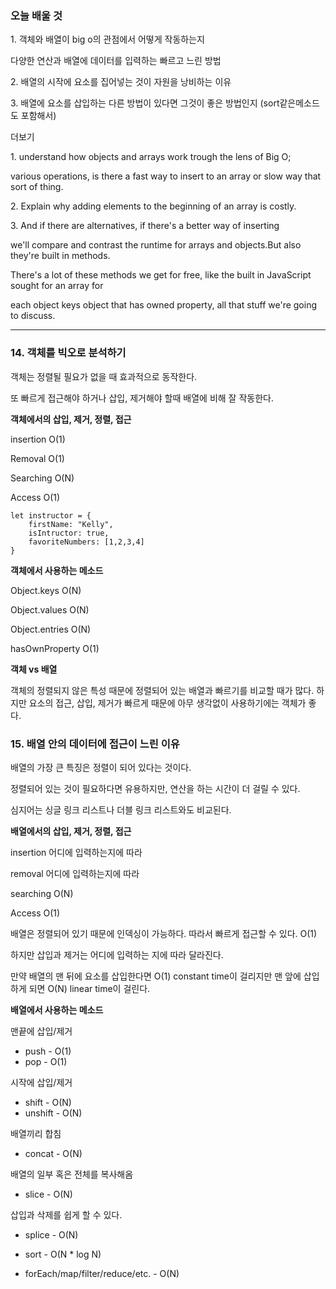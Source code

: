 ### 오늘 배울 것

1\. 객체와 배열이 big o의 관점에서 어떻게 작동하는지

다양한 연산과 배열에 데이터를 입력하는 빠르고 느린 방법

2\. 배열의 시작에 요소를 집어넣는 것이 자원을 낭비하는 이유

3\. 배열에 요소를 삽입하는 다른 방법이 있다면 그것이 좋은 방법인지 (sort같은메소드도 포함해서)

더보기

1\. understand how objects and arrays work trough the lens of Big O;

various operations, is there a fast way to insert to an array or slow way that sort of thing.

2\. Explain why adding elements to the beginning of an array is costly.

3\. And if there are alternatives, if there's a better way of inserting

we'll compare and contrast the runtime for arrays and objects.But also they're built in methods.

There's a lot of these methods we get for free, like the built in JavaScript sought for an array for

each object keys object that has owned property, all that stuff we're going to discuss.

---

### 14\. 객체를 빅오로 분석하기

객체는 정렬될 필요가 없을 때 효과적으로 동작한다.

또 빠르게 접근해야 하거나 삽입, 제거해야 할때 배열에 비해 잘 작동한다.

**객체에서의 삽입, 제거, 정렬, 접근**

insertion O(1)

Removal O(1)

Searching O(N)

Access O(1)

```
let instructor = {
    firstName: "Kelly",
    isIntructor: true,
    favoriteNumbers: [1,2,3,4]
}
```


**객체에서 사용하는 메소드**

Object.keys O(N)

Object.values O(N)

Object.entries O(N)

hasOwnProperty O(1)

**객체 vs 배열**

객체의 정렬되지 않은 특성 때문에 정렬되어 있는 배열과 빠르기를 비교할 때가 많다. 하지만 요소의 접근, 삽입, 제거가 빠르게 때문에 아무 생각없이 사용하기에는 객체가 좋다.

### 15\. 배열 안의 데이터에 접근이 느린 이유

배열의 가장 큰 특징은 정렬이 되어 있다는 것이다.

정렬되어 있는 것이 필요하다면 유용하지만, 연산을 하는 시간이 더 걸릴 수 있다.

심지어는 싱글 링크 리스트나 더블 링크 리스트와도 비교된다.

**배열에서의 삽입, 제거, 정렬, 접근**

insertion 어디에 입력하는지에 따라

removal 어디에 입력하는지에 따라

searching O(N)

Access O(1)

배열은 정렬되어 있기 때문에 인덱싱이 가능하다. 따라서 빠르게 접근할 수 있다. O(1)

하지만 삽입과 제거는 어디에 입력하는 지에 따라 달라진다.

만약 배열의 맨 뒤에 요소를 삽입한다면 O(1) constant time이 걸리지만 맨 앞에 삽입하게 되면 O(N) linear time이 걸린다.

**배열에서 사용하는 메소드**

맨끝에 삽입/제거

-   push - O(1)
-   pop - O(1)

시작에 삽입/제거

-   shift - O(N)
-   unshift - O(N)

배열끼리 합침

-   concat - O(N)

배열의 일부 혹은 전체를 복사해옴

-   slice - O(N)

삽입과 삭제를 쉽게 할 수 있다.

-   splice - O(N)


-   sort - O(N \* log N)
-   forEach/map/filter/reduce/etc. - O(N)